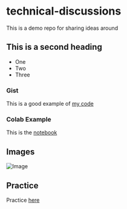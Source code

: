 # technical-discussions
This is a demo repo for sharing ideas around

## This is a second heading

* One
* Two
* Three

### Gist

This is a good example of [my code](https://gist.github.com/YingLe0614/26a358298bb540717dd81e720e1ce8dd)

### Colab Example

This is the [notebook](https://github.com/YingLe0614/technical-discussions/blob/2e2b196932c4f3b03cc5572ce344c4269dfb084d/technical_docs.ipynb)

## Images
![Image](https://github.com/user-attachments/assets/494ae51e-f23c-41a4-8364-a86f8eb01554)

## Practice
Practice [here](https://www.coursera.org/learn/cloud-computing-foundations-duke/ungradedLab/jsPqx/create-markdown-in-jupyter/lab?path=%2Fnotebooks%2FPractice-Markdown.ipynb)
